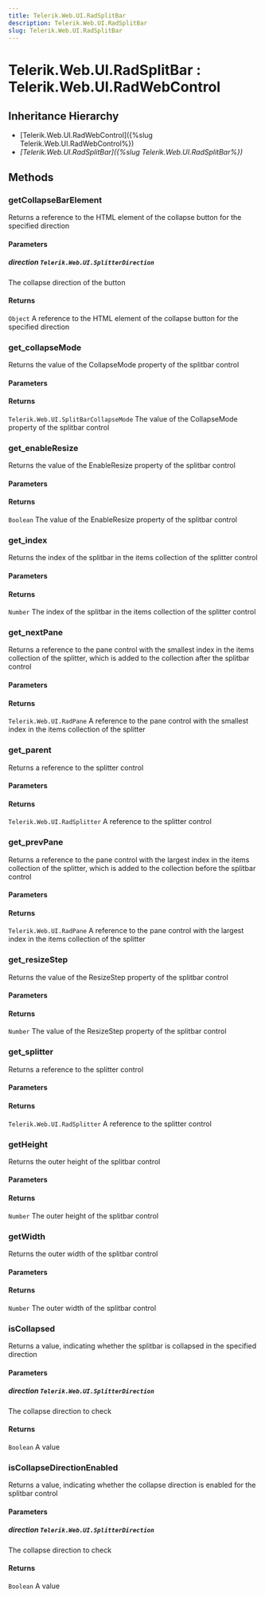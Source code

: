 ```yaml
---
title: Telerik.Web.UI.RadSplitBar
description: Telerik.Web.UI.RadSplitBar
slug: Telerik.Web.UI.RadSplitBar
---
```


# Telerik.Web.UI.RadSplitBar : Telerik.Web.UI.RadWebControl

## Inheritance Hierarchy

* [Telerik.Web.UI.RadWebControl]({%slug Telerik.Web.UI.RadWebControl%})
* *[Telerik.Web.UI.RadSplitBar]({%slug Telerik.Web.UI.RadSplitBar%})*


## Methods

###  getCollapseBarElement

Returns a reference to the HTML element of the collapse button for the specified direction

#### Parameters

##### direction `Telerik.Web.UI.SplitterDirection`

The collapse direction of the button

#### Returns

`Object` A reference to the HTML element of the collapse button for the specified direction

### get_collapseMode

Returns the value of the CollapseMode property of the splitbar control

#### Parameters

#### Returns

`Telerik.Web.UI.SplitBarCollapseMode` The value of the CollapseMode property of the splitbar control

### get_enableResize

Returns the value of the EnableResize property of the splitbar control

#### Parameters

#### Returns

`Boolean` The value of the EnableResize property of the splitbar control

### get_index

Returns the index of the splitbar in the items collection of the splitter control

#### Parameters

#### Returns

`Number` The index of the splitbar in the items collection of the splitter control

### get_nextPane

Returns a reference to the pane control with the smallest index in the items collection of the splitter, which is added to the collection after the splitbar control

#### Parameters

#### Returns

`Telerik.Web.UI.RadPane` A reference to the pane control with the smallest index in the items collection of the splitter

### get_parent

Returns a reference to the splitter control

#### Parameters

#### Returns

`Telerik.Web.UI.RadSplitter` A reference to the splitter control

### get_prevPane

Returns a reference to the pane control with the largest index in the items collection of the splitter, which is added to the collection before the splitbar control

#### Parameters

#### Returns

`Telerik.Web.UI.RadPane` A reference to the pane control with the largest index in the items collection of the splitter

### get_resizeStep

Returns the value of the ResizeStep property of the splitbar control

#### Parameters

#### Returns

`Number` The value of the ResizeStep property of the splitbar control

### get_splitter

Returns a reference to the splitter control

#### Parameters

#### Returns

`Telerik.Web.UI.RadSplitter` A reference to the splitter control

### getHeight

Returns the outer height of the splitbar control

#### Parameters

#### Returns

`Number` The outer height of the splitbar control

### getWidth

Returns the outer width of the splitbar control

#### Parameters

#### Returns

`Number` The outer width of the splitbar control

### isCollapsed

Returns a value, indicating whether the splitbar is collapsed in the specified direction

#### Parameters

##### direction `Telerik.Web.UI.SplitterDirection`

The collapse direction to check

#### Returns

`Boolean` A value


### isCollapseDirectionEnabled

Returns a value, indicating whether the collapse direction is enabled for the splitbar control

#### Parameters

##### direction `Telerik.Web.UI.SplitterDirection`

The collapse direction to check

#### Returns

`Boolean` A value


